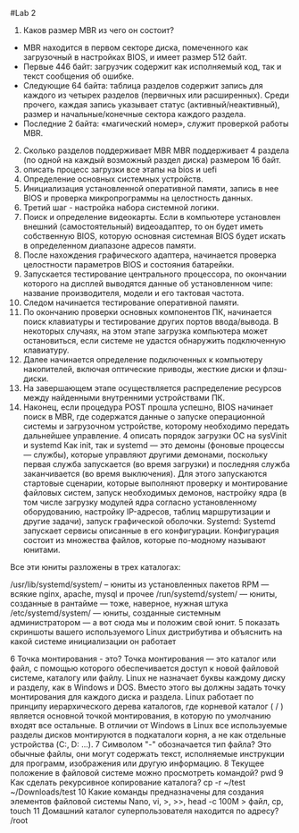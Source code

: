 #Lab 2
1. Каков размер MBR из чего он состоит?
* MBR находится в первом секторе диска, помеченного как загрузочный в настройках BIOS, и имеет размер 512 байт.
*	Первые 446 байт: загрузчик содержит как исполняемый код, так и текст сообщения об ошибке.
*	Следующие 64 байта: таблица разделов содержит запись для каждого из четырех разделов (первичных или расширенных). Среди прочего, каждая запись указывает статус (активный/неактивный), размер и начальные/конечные сектора каждого раздела.
*	Последние 2 байта: «магический номер», служит проверкой работы MBR.
2. Сколько разделов поддерживает MBR
   MBR поддерживает 4 раздела (по одной на каждый возможный раздел диска) размером 16 байт.
3. описать процесс загрузки все этапы на bios и uefi
  1.   Определение основных системных устройств.
  2.   Инициализация установленной оперативной памяти, запись в нее BIOS и проверка микропрограммы на целостность данных.
  3.   Третий шаг - настройка набора системной логики.
  4.   Поиск и определение видеокарты. Если в компьютере установлен внешний (самостоятельный) видеоадаптер, то он будет иметь собственную BIOS, которую основная системная BIOS будет искать в определенном диапазоне адресов памяти. 
  5.   После нахождения графического адаптера, начинается проверка целостности параметров BIOS и состояния батарейки. 
  6.   Запускается тестирование центрального процессора, по окончании которого на дисплей выводятся данные об установленном чипе: название производителя, модели и его тактовая частота.
  7.   Следом начинается тестирование оперативной памяти.
  8.   По окончанию проверки основных компонентов ПК, начинается поиск клавиатуры и тестирование других портов ввода/вывода. В некоторых случаях, на этом этапе загрузка компьютера может остановиться, если системе не удастся обнаружить подключенную клавиатуру.
  9.   Далее начинается определение подключенных к компьютеру накопителей, включая оптические приводы, жесткие диски и флэш-диски.
  10.   На завершающем этапе осуществляется распределение ресурсов между найденными внутренними устройствами ПК.
  11.   Наконец, если процедура POST прошла успешно, BIOS начинает поиск в MBR, где содержатся данные о запуске операционной системы и загрузочном устройстве, которому необходимо передать дальнейшее управление.
4 описать порядок загрузки ОС на sysVinit и systemd
Как init, так и systemd — это демоны (фоновые процессы — службы), которые управляют другими демонами, поскольку первая служба запускается (во время загрузки) и последняя служба заканчивается (во время выключения).
Для этого запускаются стартовые сценарии, которые выполняют проверку и монтирование файловых систем, запуск необходимых демонов, настройку ядра (в том числе загрузку модулей ядра согласно установленному оборудованию, настройку IP-адресов, таблиц маршрутизации и другие задачи), запуск графической оболочки.
Systemd:
Systemd запускает сервисы описанные в его конфигурации.
Конфигурация состоит из множества файлов, которые по-модному называют юнитами.

Все эти юниты разложены в трех каталогах:

/usr/lib/systemd/system/ – юниты из установленных пакетов RPM — всякие nginx, apache, mysql и прочее
/run/systemd/system/ — юниты, созданные в рантайме — тоже, наверное, нужная штука
/etc/systemd/system/ — юниты, созданные системным администратором — а вот сюда мы и положим свой юнит.
5 показать скриншоты вашего используемого Linux дистрибутива и объяснить на какой системе инициализации он работает
 
6 Точка монтирования - это?
Точка монтирования — это каталог или файл, с помощью которого обеспечивается доступ к новой файловой системе, каталогу или файлу.
Linux не назначает буквы каждому диску и разделу, как в Windows и DOS. Вместо этого вы должны задать точку монтирования для каждого диска и раздела. Linux работает по принципу иерархического дерева каталогов, где корневой каталог ( / ) является основной точкой монтирования, в которую по умолчанию входят все остальные. В отличии от Windows в Linux все используемые разделы дисков монтируются в подкаталоги корня, а не как отдельные устройства (C:, D: …).
7 Символом "-" обозначается тип файла?
Это обычные файлы, они могут содержать текст, исполняемые инструкции для программ, изображения или другую информацию.
8 Текущее положение в файловой системе можно просмотреть командой?
pwd
9 Как сделать рекурсивное копирование каталога?
cp -r ~/test ~/Downloads/test
10 Какие команды предназначены для создания элементов файловой системы
Nano, vi, >, >>,  head -c 100M > файл, cp, touch
11 Домашний каталог суперпользователя находится по адресу?
/root
